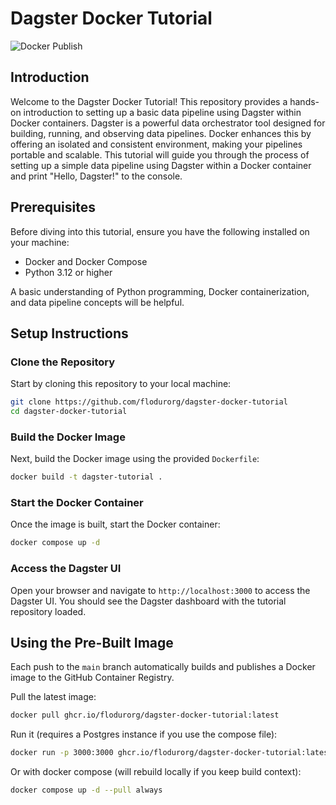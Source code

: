 # Dagster Docker Tutorial

![Docker Publish](https://github.com/flodurorg/dagster-docker-tutorial/actions/workflows/docker-publish.yml/badge.svg)

## Introduction

Welcome to the Dagster Docker Tutorial! This repository provides a hands-on introduction to setting up a basic data pipeline using Dagster within Docker containers. Dagster is a powerful data orchestrator tool designed for building, running, and observing data pipelines. Docker enhances this by offering an isolated and consistent environment, making your pipelines portable and scalable. This tutorial will guide you through the process of setting up a simple data pipeline using Dagster within a Docker container and print "Hello, Dagster!" to the console.

## Prerequisites

Before diving into this tutorial, ensure you have the following installed on your machine:

- Docker and Docker Compose
- Python 3.12 or higher

A basic understanding of Python programming, Docker containerization, and data pipeline concepts will be helpful.

## Setup Instructions

### Clone the Repository

Start by cloning this repository to your local machine:

```bash
git clone https://github.com/flodurorg/dagster-docker-tutorial
cd dagster-docker-tutorial
```

### Build the Docker Image

Next, build the Docker image using the provided `Dockerfile`:

```bash
docker build -t dagster-tutorial .
```

### Start the Docker Container

Once the image is built, start the Docker container:

```bash
docker compose up -d
```

### Access the Dagster UI

Open your browser and navigate to `http://localhost:3000` to access the Dagster UI. You should see the Dagster dashboard with the tutorial repository loaded.

## Using the Pre-Built Image

Each push to the `main` branch automatically builds and publishes a Docker image to the GitHub Container Registry.

Pull the latest image:

```bash
docker pull ghcr.io/flodurorg/dagster-docker-tutorial:latest
```

Run it (requires a Postgres instance if you use the compose file):

```bash
docker run -p 3000:3000 ghcr.io/flodurorg/dagster-docker-tutorial:latest
```

Or with docker compose (will rebuild locally if you keep build context):

```bash
docker compose up -d --pull always
```

